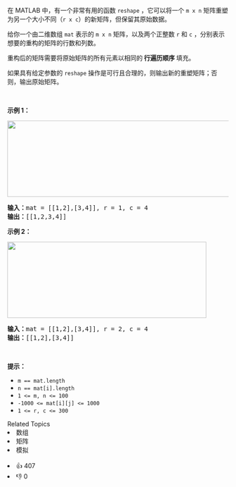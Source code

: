 <p>在 MATLAB 中，有一个非常有用的函数 <code>reshape</code> ，它可以将一个&nbsp;<code>m x n</code> 矩阵重塑为另一个大小不同（<code>r x c</code>）的新矩阵，但保留其原始数据。</p>

<p>给你一个由二维数组 <code>mat</code> 表示的&nbsp;<code>m x n</code> 矩阵，以及两个正整数 <code>r</code> 和 <code>c</code> ，分别表示想要的重构的矩阵的行数和列数。</p>

<p>重构后的矩阵需要将原始矩阵的所有元素以相同的<strong> 行遍历顺序 </strong>填充。</p>

<p>如果具有给定参数的 <code>reshape</code> 操作是可行且合理的，则输出新的重塑矩阵；否则，输出原始矩阵。</p>

<p>&nbsp;</p>

<p><strong>示例 1：</strong></p> 
<img alt="" src="https://assets.leetcode.com/uploads/2021/04/24/reshape1-grid.jpg" style="width: 613px; height: 173px;" /> 
<pre>
<strong>输入：</strong>mat = [[1,2],[3,4]], r = 1, c = 4
<strong>输出：</strong>[[1,2,3,4]]
</pre>

<p><strong>示例 2：</strong></p> 
<img alt="" src="https://assets.leetcode.com/uploads/2021/04/24/reshape2-grid.jpg" style="width: 453px; height: 173px;" /> 
<pre>
<strong>输入：</strong>mat = [[1,2],[3,4]], r = 2, c = 4
<strong>输出：</strong>[[1,2],[3,4]]
</pre>

<p>&nbsp;</p>

<p><strong>提示：</strong></p>

<ul> 
 <li><code>m == mat.length</code></li> 
 <li><code>n == mat[i].length</code></li> 
 <li><code>1 &lt;= m, n &lt;= 100</code></li> 
 <li><code>-1000 &lt;= mat[i][j] &lt;= 1000</code></li> 
 <li><code>1 &lt;= r, c &lt;= 300</code></li> 
</ul>

<div><div>Related Topics</div><div><li>数组</li><li>矩阵</li><li>模拟</li></div></div><br><div><li>👍 407</li><li>👎 0</li></div>
